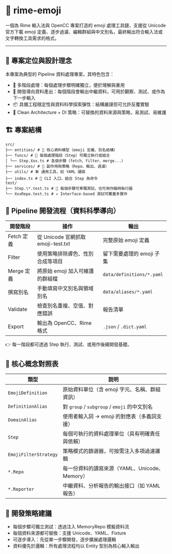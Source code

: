 # 🧩 rime-emoji

一個為 Rime 輸入法與 OpenCC 專案打造的 emoji 處理工具鏈，支援從 Unicode 官方下載 emoji 定義、逐步過濾、編輯群組與中文別名，最終輸出符合輸入法或文字轉換工具需求的格式。

---

## 🔧 專案定位與設計理念

本專案為典型的 Pipeline 資料處理專案，其特色包含：

- 🧱 多階段處理：每個處理步驟明確獨立，便於理解與重用
- 🧪 開發導向資料產出：每個階段會輸出中繼資料，可用於觀察、測試、或作為下一步輸入
- 📦 具備工程穩定性與資料科學探索彈性：結構嚴謹但可允許反覆實驗
- 🧭 Clean Architecture + DI 策略：可替換的資料來源與策略，易測試、易維護

## 🏗 專案結構

```text
src/
├── entities/ # 📘 核心資料模型（emoji 定義、別名結構）
├── funcs/ # 🔁 每個處理階段（Step）可獨立執行或組合
│ └── Step.Xxx.ts # 各個步驟（fetch、filter、merge...）
├── services/ # 💾 副作用與策略（Repo、輸出、過濾）
├── utils/ # 🛠 通用工具，如 YAML 讀寫
├── index.ts # 🧩 CLI 入口，組合 Step 為命令
test/
├── Step.\*.test.ts # 🎯 每個步驟可單獨測試，也可用作臨時執行器
└── XxxRepo.test.ts # ✴️ Interface-based 測試可覆蓋多實作
```

## 🧪 Pipeline 開發流程（資料科學導向）

| 開發階段   | 操作                               | 輸出                      |
| ---------- | ---------------------------------- | ------------------------- |
| Fetch 定義 | 從 Unicode 官網抓取 emoji-test.txt | 完整原始 emoji 定義       |
| Filter     | 使用策略排除膚色、性別合成等項目   | 留下需要處理的 emoji 子集 |
| Merge 定義 | 將原始 emoji 加入可維護的群組檔    | `data/definitions/*.yaml` |
| 撰寫別名   | 手動填寫中文別名與領域別名         | `data/aliases/*.yaml`     |
| Validate   | 檢查別名重複、空值、對應錯誤       | 報告清單                  |
| Export     | 輸出為 OpenCC、Rime 格式           | `.json` / `.dict.yaml`    |

👉 每一階段都可透過 Step 執行、測試、或用作後續開發基礎。

## 🧱 核心概念對照表

| 類型                  | 說明                                           |
| --------------------- | ---------------------------------------------- |
| `EmojiDefinition`     | 原始資料單位（含 emoji 字元、名稱、群組資訊）  |
| `DefinitionAlias`     | 對 `group` / `subgroup` / `emoji` 的中文別名   |
| `DomainAlias`         | 使用者輸入詞 → emoji 的對應表（多義詞支援）    |
| `Step`                | 每個可執行的資料處理單位（具有明確責任與依賴） |
| `EmojiFilterStrategy` | 策略模式的篩選器，可按需注入多項過濾邏輯       |
| `*.Repo`              | 每一份資料的讀寫來源（YAML、Unicode、Memory）  |
| `*.Reporter`          | 中繼資料、分析報告的輸出接口（如 YAML 報告）   |

## 🔄 開發策略建議

- 每個步驟可獨立測試：透過注入 MemoryRepo 模擬資料流
- 每個資料來源都可替換：支援 Unicode、YAML、Fixture
- 可逐步導入：先從單一步驟開發，逐步擴展處理邏輯
- 資料優先於邏輯：所有處理流程均以 Entity 型別為核心輸入輸出
